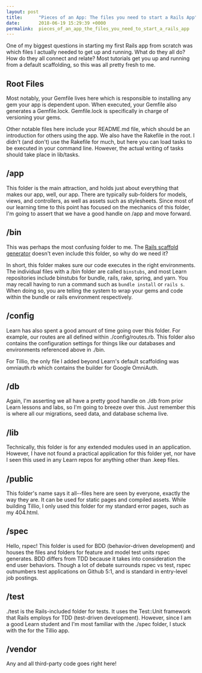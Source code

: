 ```yaml
---
layout: post
title:      "Pieces of an App: The files you need to start a Rails App"
date:       2018-06-19 15:29:39 +0000
permalink:  pieces_of_an_app_the_files_you_need_to_start_a_rails_app
---
```



One of my biggest questions in starting my first Rails app from scratch was which files I actually needed to get up and running. What do they all do? How do they all connect and relate? Most tutorials get you up and running from a default scaffolding, so this was all pretty fresh to me.

## Root Files
Most notably, your Gemfile lives here which is responsible to installing any gem your app is dependent upon. When executed, your Gemfile also generates a Gemfile.lock. Gemfile.lock is specifically in charge of versioning your gems.

Other notable files here include your README.md file, which should be an introduction for others using the app. We also have the Rakefile in the root. I didn't (and don't) use the Rakefile for much, but here you can load tasks to be executed in your command line. However, the actual writing of tasks should take place in lib/tasks.

## /app
This folder is the main attraction, and holds just about everything that makes our app, well, our app. There are typically sub-folders for models, views, and controllers, as well as assets such as stylesheets. Since most of our learning time to this point has focused on the mechanics of this folder, I'm going to assert that we have a good handle on /app and move forward.

## /bin
This was perhaps the most confusing folder to me. The [Rails scaffold generator](http://guides.rubyonrails.org/v3.2.9/getting_started.html) doesn't even include this folder, so why do we need it?

In short, this folder makes sure our code executes in the right environments. The individual files with a /bin folder are called ```binstubs```, and most Learn repositories include binstubs for bundle, rails, rake, spring, and yarn. You may recall having to run a command such as ```bundle install``` or ```rails s```. When doing so, you are telling the system to wrap your gems and code within the bundle or rails environment respectively.

## /config
Learn has also spent a good amount of time going over this folder. For example, our routes are all defined within ./config/routes.rb. This folder also contains the configuration settings for things like our databases and environments referenced above in ./bin.

For Tillio, the only file I added beyond Learn's default scaffolding was omniauth.rb which contains the builder for Google OmniAuth.

## /db
Again, I'm asserting we all have a pretty good handle on ./db from prior Learn lessons and labs, so I'm going to breeze over this. Just remember this is where all our migrations, seed data, and database schema live.

## /lib
Technically, this folder is for any extended modules used in an application. However, I have not found a practical application for this folder yet, nor have I seen this used in any Learn repos for anything other than .keep files.

## /public
This folder's name says it all--files here are seen by everyone, exactly the way they are. It can be used for static pages and compiled assets. While building Tillio, I only used this folder for my standard error pages, such as my 404.html.

## /spec
Hello, rspec! This folder is used for BDD (behavior-driven development) and houses the files and folders for feature and model test units rspec generates. BDD differs from TDD because it takes into consideration the end user behaviors. Though a lot of debate surrounds rspec vs test, rspec outnumbers test applications on Github 5:1, and is standard in entry-level job postings.

## /test
./test is the Rails-included folder for tests. It uses the Test::Unit framework that Rails employs for TDD (test-driven development). However, since I am a good Learn student and I'm most familiar with the ./spec folder, I stuck with the for the Tillio app.

## /vendor
Any and all third-party code goes right here!


